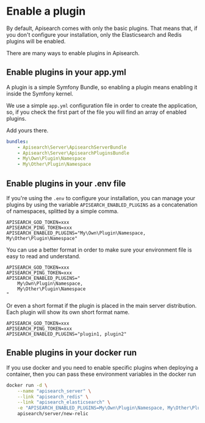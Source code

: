 # Enable a plugin

By default, Apisearch comes with only the basic plugins. That means that, if you
don't configure your installation, only the Elasticsearch and Redis plugins will
be enabled.

There are many ways to enable plugins in Apisearch.

## Enable plugins in your app.yml

A plugin is a simple Symfony Bundle, so enabling a plugin means enabling it
inside the Symfony kernel.

We use a simple `app.yml` configuration file in order to create the application,
so, if you check the first part of the file you will find an array of enabled
plugins.

Add yours there.

```yml
bundles:
    - Apisearch\Server\ApisearchServerBundle
    - Apisearch\Server\ApisearchPluginsBundle
    - My\Own\Plugin\Namespace
    - My\Other\Plugin\Namespace
```

## Enable plugins in your .env file

If you're using the `.env` to configure your installation, you can manage your
plugins by using the variable `APISEARCH_ENABLED_PLUGINS` as a concatenation of
namespaces, splitted by a simple comma.

```
APISEARCH_GOD_TOKEN=xxx
APISEARCH_PING_TOKEN=xxx
APISEARCH_ENABLED_PLUGINS="My\Own\Plugin\Namespace, My\Other\Plugin\Namespace"
```

You can use a better format in order to make sure your environment file is easy
to read and understand.

```
APISEARCH_GOD_TOKEN=xxx
APISEARCH_PING_TOKEN=xxx
APISEARCH_ENABLED_PLUGINS="
    My\Own\Plugin\Namespace,
    My\Other\Plugin\Namespace
"
```

Or even a short format if the plugin is placed in the main server distribution.
Each plugin will show its own short format name.

```
APISEARCH_GOD_TOKEN=xxx
APISEARCH_PING_TOKEN=xxx
APISEARCH_ENABLED_PLUGINS="plugin1, plugin2"
```

## Enable plugins in your docker run

If you use docker and you need to enable specific plugins when deploying a
container, then you can pass these environment variables in the docker run

```bash
docker run -d \
    --name "apisearch_server" \
    --link "apisearch_redis" \
    --link "apisearch_elasticsearch" \
    -e "APISEARCH_ENABLED_PLUGINS=My\Own\Plugin\Namespace, My\Other\Plugin\Namespace"
    apisearch/server/new-relic
```